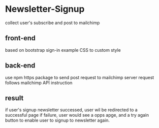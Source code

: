 # Newsletter-Signup
collect user's subscribe and post to mailchimp

## front-end
based on bootstrap sign-in example
CSS to custom style

## back-end
use npm https package to send post request to mailchimp server
request follows mailchimp API instruction

## result
if user's signup newsletter successed, user wil be redirected to a successful page
if failure, user would see a opps apge, and a try again button to enable user to signup to newsletter again.

